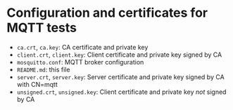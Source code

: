 # Configuration and certificates for MQTT tests

- `ca.crt`, `ca.key`: CA certificate and private key
- `client.crt`, `client.key`: Client certificate and private key signed by CA
- `mosquitto.conf`: MQTT broker configuration
- `README.md`: this file
- `server.crt`, `server.key`: Server certificate and private key signed by CA with CN=mqtt
- `unsigned.crt`, `unsigned.key`: Client certificate and private key *not* signed by CA
